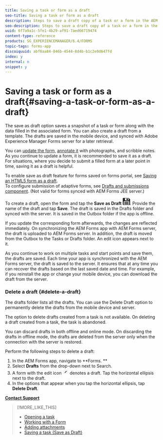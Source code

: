 ```yaml
---
title: Saving a task or form as a draft
seo-title: Saving a task or form as a draft
description: Steps to save a draft copy of a task or a form in the AEM Forms app
seo-description: Steps to save a draft copy of a task or a form in the AEM Forms app
uuid: 6f7a9a1c-5fe1-4b29-af91-7aed66719474
content-type: reference
products: SG_EXPERIENCEMANAGER/6.4/FORMS
topic-tags: forms-app
discoiquuid: abf6aa84-846b-4544-8d4b-b1c2e0d647fd
index: y
internal: n
snippet: y
---
```


# Saving a task or form as a draft{#saving-a-task-or-form-as-a-draft}

The save as draft option saves a snapshot of a task or form along with the data filled in the associated form. You can also create a draft from a template. The drafts are saved in the mobile device, and synced with Adobe Experience Manager Forms server for a later retrieval.

You can [update the form](../../forms/using/working-with-form.md), [annotate it](../../forms/using/add-attachments.md) with photographs, and scribble notes. As you continue to update a form, it is recommended to save it as a draft. For situations, where you decide to submit a filled form at a later point in time, saving it as a draft is helpful.

To enable save as draft feature for forms saved on forms portal, see [Saving an HTML5 form as a draft](../../forms/using/saving-html5-form-draft.md).   
To configure submission of adaptive forms, see [Drafts and submissions component](../../forms/using/draft-submission-component.md). (Not valid for forms synced with AEM Forms JEE server.)

To create a draft, open the form and tap the **Save as Draft** ![](assets/save-as-draft.png). Provide the name of the draft and tap **Save**. The draft is saved in the Drafts folder and synced with the server. It is saved in the Outbox folder if the app is offline.

If you update the corresponding form afterwards, the changes are reflected immediately. On synchronizing the AEM Forms app with AEM Forms server, the draft is uploaded to AEM Forms server. In addition, the draft is moved from the Outbox to the Tasks or Drafts folder. An edit icon appears next to it.

As you continue to work on multiple tasks and start points and save them, the drafts are saved. Each time your app is synchronized with the AEM Forms server, the draft is saved to the server. It ensures that at any time you can recover the drafts based on the last saved date and time. For example, if you reinstall the app or change your mobile device, you can download the draft from the server.

### Delete a draft {#delete-a-draft}

The drafts folder lists all the drafts. You can use the Delete Draft option to permanently delete the drafts from the mobile device and server.

The option to delete drafts created from a task is not available. On deleting a draft created from a task, the task is abandoned.

You can discard drafts in both offline and online mode. On discarding the drafts in offline mode, the drafts are deleted from the server only when the connection with the server is restored.

Perform the following steps to delete a draft:

1. In the AEM Forms app, navigate to **Forms. **
1. Select **Drafts** from the drop-down next to Search. 
1. A form with the edit icon ![](assets/edit-draft-app.png) denotes a draft. Tap the horizontal ellipsis next to the draft. 
1. In the options that appear when you tap the horizontal ellipsis, tap **Delete Draft**.

[**Contact Support**](https://www.adobe.com/account/sign-in.supportportal.html)

>[!MORE_LIKE_THIS]
>
>* [Opening a task](../../forms/using/open-task.md)
>* [Working with a Form](../../forms/using/working-with-form.md)
>* [Adding attachments](../../forms/using/add-attachments.md)
>* [Saving a task (Save as Draft)](../../forms/using/save-as-draft.md)
